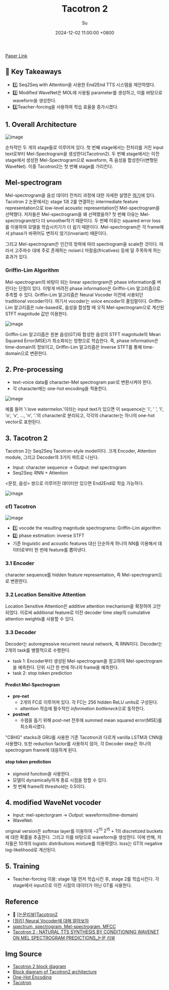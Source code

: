 ﻿---
title: Tacotron 2
author: Su
date: 2024-12-02 11:00:00 +0800
categories: [Paper Review]
tags: [Audio]
pin: false
use_math: true
---

[Paper Link](https://arxiv.org/pdf/1712.05884v2)


## 🍉 Key Takeaways
- 1️⃣ Seq2Seq with Attention을 사용한 End2End TTS 시스템을 제안하였다.
- 2️⃣ Modified WaveNet은 MOL에 사용될 parameter를 생성하고, 이를 바탕으로 waveform을 생성한다.
- 3️⃣Teacher-forcing을 사용하여 학습 효율을 증가시켰다. 

## 1. Overall Architecture
![image](https://github.com/user-attachments/assets/2d891bf7-c9ef-4857-9837-e4ea00e5525a)


순차적인 두 개의 stage들로 이루어져 있다. 첫 번째 stage에서는  전처리를 거친 input text로부터 Mel-Spectrogram을 생성한다(Tacotron2). 두 번째 stage에서는 이전 stage에서 생성한 Mel-Spectrogram으로 waveform, 즉 음성을 합성한다(변형된 WaveNet). 이중 Tacotron2는 첫 번째 stage를 가리킨다. 


## Mel-spectrogram

Mel-spectrogram을 음성 데이터 전처리 과정에 대한 자세한 설명은 [여기]()에 있다. 
Tacotron 2 논문에서는 stage 1과 2를 연결하는 intermediate feature representation으로 low-level acoustic representation인 Mel-spectrogram을 선택했다. 저자들은 Mel-spectrogram을 왜 선택했을까?
첫 번째 이유는 Mel-spectrogram보다 더 smoother하기 때문이다. 두 번째 이유는 squared error loss를 이용하여 모델을 학습시키기가 더 쉽기 때문이다. Mel-spectrogram은 각 frame에서 phase가 바뀌어도 변하지 않기(invariant) 때문이다.  

그리고 Mel-spectrogram은 인간의 청력에 따라 spectrogram을 scale한 것이다. 따라서 고주파수 대에 주로 존재하는 noise나 마찰음(fricatives) 등에 덜 주목하게 하는 효과가 있다. 

### Griffin-Lim Algorithm
Mel-spectrogram의 바탕이 되는 linear spectorgram은 phase information를 버린다는 단점이 있다. 이렇게 버려진 phase information은 Griffin-Lim 알고리즘으로 추측할 수 있다. 
Griffin-Lim 알고리즘은 Neural Vocoder 이전에 사용되던 traditional vocoder이다. 여기서 vocoder는 voice encoder의 줄임말이다. 
Griffin-Lim 알고리즘은 rule-based로, 음성을 합성할 때 오직 Mel-spectrogram으로 계산된 STFT magnitude 값만 이용한다. 

![image](https://github.com/user-attachments/assets/b821fd1a-5044-489d-bc64-1c4e89f2e143)

Griffin-Lim 알고리즘은 원본 음성(GT)와 합성한 음성의 STFT magnitude의 Mean Squared Error(MSE)가 최소화되는 방향으로 학습한다.
즉, phase information은 time-domain의 정보이고, Griffin-Lim 알고리즘은 Inverse STFT를 통해 time-domain으로 변환한다. 


## 2. Pre-processing
- text-voice data를 character-Mel spectrogram pair로 변환시켜야 한다. 
- 각 character에는 one-hot encoding을 적용한다. 

![image](https://github.com/user-attachments/assets/b8afdca4-3efd-4a4b-8aa4-31cb9df1b797)

예를 들어 'i love watermelon.'이라는 input text가 있으면 이 sequence는 'i', ' ', 'l', 'o', 'v', ..., 'n', '.'의 character로 분리되고, 각각의 character는 하나의 one-hot vector로 표현된다. 

## 3. Tacotron 2
Tacotron 2는 Seq2Seq Tacotron-style model이다. 크게 Encoder, Attention module, 그리고 Decoder의 3가지 파트로 나뉜다. 

- Input: character sequence -> Output: mel spectrogram 
- Seq2Seq: RNN + Attention

<문장, 음성> 쌍으로 이루어진 데이터만 있으면 End2End로 학습 가능하다. 

![image](https://github.com/user-attachments/assets/d0630edb-483a-4c39-b7d4-fb51fad87e14)

### cf) Tacotron
![image](https://github.com/user-attachments/assets/8683aac0-8b47-4fcf-8b6a-e2d2f8ade14c)
- 1️⃣ vocode the resulting magnitude spectrograms: Griffin-Lim algorithm
- 2️⃣ phase estimation: inverse STFT
-  기존 linguistic and acoustic features 대신 단순하게 하나의 NN를 이용해서 데이터로부터 한 번에 feature를 뽑아낸다.

### 3.1 Encoder
character sequence를 hidden feature representation, 즉 Mel-spectrogram으로 변환한다.

### 3.2 Location Sensitive Attention
Location Sensitive Attention은 additive attention mechanism을 확장하여 고안되었다. 이로써 additional feature로 이전 decoder time step의 cumulative attention weights를 사용할 수 있다. 

### 3.3 Decoder
Decoder는 autoregressive recurrent neural network, 즉 RNN이다. Decoder는 2개의 task를 병렬적으로 수행한다. 
- task 1: Encoder부터 생성된 Mel-spectrogram을 참고하여 Mel-spectrogram을 예측한다. 단위 시간 한 번에 하나의 frame을 예측한다.
- task 2: stop token prediction

#### Predict Mel-Spectrogram 
- **pre-net**
	- 2개의 FC로 이루어져 있다. 각 FC는 256 hidden ReLU units로 구성된다.
	- attention 학습에 필수적인 *information bottleneck*으로 동작한다. 
- **postnet**
	- 수렴을 돕기 위해 post-net 전후에 summed mean squared error(MSE)를 최소화시켰다. 

"CBHG" stacks과 GRU를 사용한 기존 Tacotron과 다르게 vanilla LSTM과 CNN을 사용했다. 또한 reduction factor를 사용하지 않아, 각 Decoder step은 하나의 spectrogram frame에 대응하게 된다.

#### stop token prediction
- sigmoid function을 사용한다.
- 모델이 dynamically하게 종료 시점을 정할 수 있다. 
- 첫 번째 frame의 threshold는 0.5이다.


## 4. modified WaveNet vocoder
- Input: mel-spectorgram -> Output: waveforms(time-domain)
- WaveNet: 

original version은 softmax layer를 이용하여 $-2^{15}~2^{15}+1$의 discretized buckets에 대한 확률을 추출한다. 그리고 이를 바탕으로 waveform을 생성한다.
이에 반해, 저자들은 10개의 logistic distributions mixture를 이용하였다. loss는 GT의 negative log-likelihood로 계산된다. 

## 5. Training
- Teacher-forcing 이용: stage 1을 먼저 학습시킨 후, stage 2를 학습시킨다. 각 stage에서 input으로 이전 시점의 데이터가 아닌 GT를 사용한다. 

## Reference

- 🌟 [[논문리뷰]Tacotron2](https://joungheekim.github.io/2020/10/08/paper-review/)
- [[정리] Neural Vocoder에 대해 알아보자](https://cvml.tistory.com/14)
- [spectrum, spectrogram, Mel-spectrogram, MFCC](https://jeongwooyeol0106.tistory.com/109)
- [Tacotron 2 : NATURAL TTS SYNTHESIS BY CONDITIONING WAVENET ON MEL SPECTROGRAM PREDICTIONS_논문 리뷰](https://velog.io/@diddu/%EB%85%BC%EB%AC%B8-%EB%A6%AC%EB%B7%B0-Tacotron-2-NATURAL-TTS-SYNTHESIS-BY-CONDITIONING-WAVENET-ON-MEL-SPECTROGRAM-PREDICTIONS)

## Img Source
- [Tacotron 2 block diagram](https://www.researchgate.net/figure/Tacotron-2-block-diagram_fig2_372171671)
- [Block diagram of Tacotron2 architecture](https://www.researchgate.net/figure/Block-diagram-of-Tacotron2-architecture-The-model-takes-phoneme-sequence-as-input-and_fig1_332775750)
- [One-Hot Encoding](https://velog.io/@growthmindset/%EC%9B%90-%ED%95%AB-%EC%9D%B8%EC%BD%94%EB%94%A9One-Hot-Encoding)
- [Tacotron](https://ahnjg.tistory.com/95)

